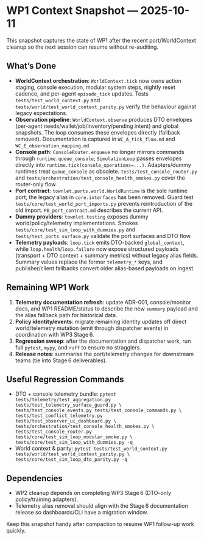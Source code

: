 # WP1 Context Snapshot — 2025-10-11

This snapshot captures the state of WP1 after the recent port/WorldContext cleanup
so the next session can resume without re-auditing.

## What’s Done
- **WorldContext orchestration**: `WorldContext.tick` now owns action staging,
  console execution, modular system steps, nightly reset cadence, and
  per-agent `episode_tick` updates. Tests `tests/test_world_context.py` and
  `tests/world/test_world_context_parity.py` verify the behaviour against legacy
  expectations.
- **Observation pipeline**: `WorldContext.observe` produces DTO envelopes
  (per-agent needs/wallet/job/inventory/pending intent) and global snapshots.
  The loop consumes these envelopes directly (fallback removed). Documentation is
  captured in `WC_A_tick_flow.md` and `WC_E_observation_mapping.md`.
- **Console path**: `ConsoleRouter.enqueue` no longer mirrors commands through
  `runtime.queue_console`; `SimulationLoop` passes envelopes directly into
  `runtime.tick(console_operations=...)`. Adapters/dummy runtimes treat
  `queue_console` as obsolete. `tests/test_console_router.py` and
  `tests/orchestration/test_console_health_smokes.py` cover the router-only flow.
- **Port contract**: `townlet.ports.world.WorldRuntime` is the sole runtime port;
  the legacy alias in `core.interfaces` has been removed. Guard test
  `tests/core/test_world_port_imports.py` prevents reintroduction of the old
  import. `PB_port_contract.md` describes the current API.
- **Dummy providers**: `townlet.testing` exposes dummy world/policy/telemetry
  implementations. Smokes `tests/core/test_sim_loop_with_dummies.py` and
  `tests/test_ports_surface.py` validate the port surfaces and DTO flow.
- **Telemetry payloads**: `loop.tick` emits DTO-backed `global_context`, while
  `loop.health`/`loop.failure` now expose structured payloads (transport +
  DTO context + summary metrics) without legacy alias fields. Summary values
  replace the former `telemetry_*` keys, and publisher/client fallbacks convert
  older alias-based payloads on ingest.

## Remaining WP1 Work
1. **Telemetry documentation refresh**: update ADR-001, console/monitor docs,
   and WP1 README/status to describe the new `summary` payload and the alias
   fallback path for historical data.
2. **Policy identity/events**: migrate remaining identity updates off direct
   world/telemetry mutation (emit through dispatcher events) in coordination with
   WP3 Stage 6.
3. **Regression sweep**: after the documentation and dispatcher work, run full
   `pytest`, `mypy`, and `ruff` to ensure no stragglers.
4. **Release notes**: summarise the port/telemetry changes for downstream teams
   (tie into Stage 6 deliverables).

## Useful Regression Commands
- DTO + console telemetry bundle:
  `pytest tests/telemetry/test_aggregation.py tests/test_telemetry_surface_guard.py \
          tests/test_console_events.py tests/test_console_commands.py \
          tests/test_conflict_telemetry.py tests/test_observer_ui_dashboard.py \
          tests/orchestration/test_console_health_smokes.py \
          tests/test_console_router.py tests/core/test_sim_loop_modular_smoke.py \
          tests/core/test_sim_loop_with_dummies.py -q`
- World context & parity:
  `pytest tests/test_world_context.py tests/world/test_world_context_parity.py \
          tests/core/test_sim_loop_dto_parity.py -q`

## Dependencies
- WP2 cleanup depends on completing WP3 Stage 6 (DTO-only policy/training adapters).
- Telemetry alias removal should align with the Stage 6 documentation release so
  dashboards/CLI have a migration window.

Keep this snapshot handy after compaction to resume WP1 follow-up work quickly.
